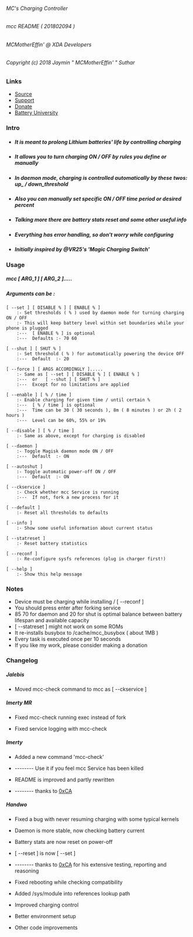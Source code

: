 ###### MC's Charging Controller
###### mcc README ( 201802094 )
###### MCMotherEffin' @ XDA Developers


###### Copyright (c) 2018 Jaymin " MCMotherEffin' " Suthar


### Links

* [Source](https://github.com/Magisk-Modules-Repo/MC-s-Charging-Controller)
* [Support](https://forum.xda-developers.com/apps/magisk/mcs-charging-controller-t3739371)
* [Donate](https://paypal.me/JayminSuthar)
* [Battery University](http://batteryuniversity.com/learn/article/how_to_prolong_lithium_based_batteries)


### Intro

* ##### It is meant to prolong Lithium batteries' life by controlling charging

* ##### It allows you to turn charging ON / OFF by rules you define or manually

* ##### In daemon mode, charging is controlled automatically by these twos: up_ / down_threshold

* ##### Also you can manually set specific ON / OFF time period or desired percent

* ##### Talking more there are battery stats reset and some other useful info

* ##### Everything has error handling, so don't worry while configuring

* ##### Initially inspired by @VR25's 'Magic Charging Switch'


### Usage


##### mcc [ ARG_1 ] [ ARG_2 ].....

##### Arguments can be :

    [ --set ] [ DISABLE % ] [ ENABLE % ]
        :- Set thresholds ( % ) used by daemon mode for turning charging ON / OFF
        :- This will keep battery level within set boundaries while your phone is plugged
        :---  [ ENABLE % ] is optional
        :---  Defaults :- 70 60

    [ --shut ] [ SHUT % ]
        :- Set threshold ( % ) for automatically powering the device OFF
        :---  Default  :- 20

    [ --force ] [ ARGS ACCORDINGLY ].....
        :- Same as [ --set ] [ DISABLE % ] [ ENABLE % ]
        :---  or   [ --shut ] [ SHUT % ]
        :---  Except for no limitations are applied

    [ --enable ] [ % / time ]
        :- Enable charging for given time / until certain % 
        :---  [ % / time ] is optional
        :---  Time can be 30 ( 30 seconds ), 8m ( 8 minutes ) or 2h ( 2 hours )
        :---  Level can be 60%, 55% or 19%

    [ --disable ] [ % / time ]
        :- Same as above, except for charging is disabled

    [ --daemon ]
        :- Toggle Magisk daemon mode ON / OFF
        :---  Default  :- ON

    [ --autoshut ]
        :- Toggle automatic power-off ON / OFF
        :---  Default  :- ON

    [ --ckservice ]
        :- Check whether mcc Service is running
        :---  If not, fork a new process for it

    [ --default ]
        :- Reset all thresholds to defaults

    [ --info ]
        :- Show some useful information about current status

    [ --statreset ]
        :- Reset battery statistics

    [ --reconf ]
        :- Re-configure sysfs references (plug in charger first!)

    [ --help ]
        :- Show this help message


### Notes

* Device must be charging while installing / [ --reconf ]
* You should press enter after forking service
* 85 70 for daemon and 20 for shut is optimal balance between battery lifespan and available capacity
* [ --statreset ] might not work on some ROMs
* It re-installs busybox to /cache/mcc_busybox ( about 1MB )
* Every task is executed once per 10 seconds
* If you like my work, please consider making a donation


### Changelog

##### Jalebis

* Moved mcc-check command to mcc as [ --ckservice ]

##### Imerty MR

* Fixed mcc-check running exec instead of fork

* Fixed service logging with mcc-check

##### Imerty

* Added a new command 'mcc-check'
*  --------    Use it if you feel mcc Service has been killed

* README is improved and partly rewritten
*  --------    thanks to [0xCA](https://t.me/Hi10pH264)

##### Handwo

* Fixed a bug with never resuming charging with some typical kernels
* Daemon is more stable, now checking battery current
* Battery stats are now reset on power-off
* [ --reset ] is now [ --set ]
*  --------    thanks to [0xCA](https://t.me/Hi10pH264) for his extensive testing, reporting and reasoning

* Fixed rebooting while checking compatibility

* Added /sys/module into references lookup path

* Improved charging control

* Better environment setup

* Other code improvements
